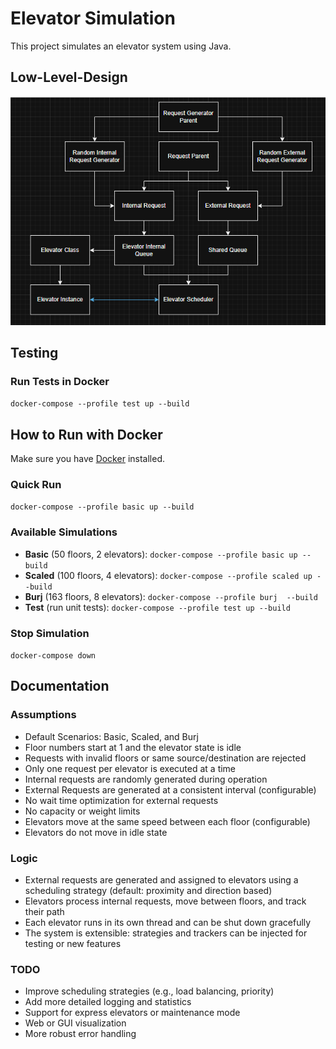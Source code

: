 # Elevator Simulation

This project simulates an elevator system using Java.

## Low-Level-Design

![Elevator LLD](docs/ElevatorSimulationLLD.png)

## Testing

### Run Tests in Docker
`docker-compose --profile test up --build`

## How to Run with Docker

Make sure you have [Docker](https://www.docker.com/products/docker-desktop) installed.

### Quick Run
`docker-compose --profile basic up --build`

### Available Simulations
- **Basic** (50 floors, 2 elevators): `docker-compose --profile basic up --build`
- **Scaled** (100 floors, 4 elevators): `docker-compose --profile scaled up --build`  
- **Burj** (163 floors, 8 elevators): `docker-compose --profile burj  --build`
- **Test** (run unit tests): `docker-compose --profile test up --build`

### Stop Simulation
`docker-compose down`


## Documentation

### Assumptions
- Default Scenarios: Basic, Scaled, and Burj
- Floor numbers start at 1 and the elevator state is idle
- Requests with invalid floors or same source/destination are rejected
- Only one request per elevator is executed at a time
- Internal requests are randomly generated during operation
- External Requests are generated at a consistent interval (configurable)
- No wait time optimization for external requests
- No capacity or weight limits
- Elevators move at the same speed between each floor (configurable)
- Elevators do not move in idle state

### Logic
- External requests are generated and assigned to elevators using a scheduling strategy (default: proximity and direction based)
- Elevators process internal requests, move between floors, and track their path
- Each elevator runs in its own thread and can be shut down gracefully
- The system is extensible: strategies and trackers can be injected for testing or new features

### TODO
- Improve scheduling strategies (e.g., load balancing, priority)
- Add more detailed logging and statistics
- Support for express elevators or maintenance mode
- Web or GUI visualization
- More robust error handling